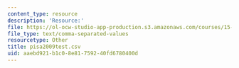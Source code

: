 ```yaml
---
content_type: resource
description: 'Resource:'
file: https://ol-ocw-studio-app-production.s3.amazonaws.com/courses/15-071-the-analytics-edge-spring-2017/aaebd921b1c08e81759240fd6780400d_pisa2009test.csv
file_type: text/comma-separated-values
resourcetype: Other
title: pisa2009test.csv
uid: aaebd921-b1c0-8e81-7592-40fd6780400d
---
```

